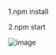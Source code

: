 1.npm install

2.npm start

![image](https://user-images.githubusercontent.com/39910660/87847132-bd844780-c8ff-11ea-878f-5b09f4d0410e.png)
